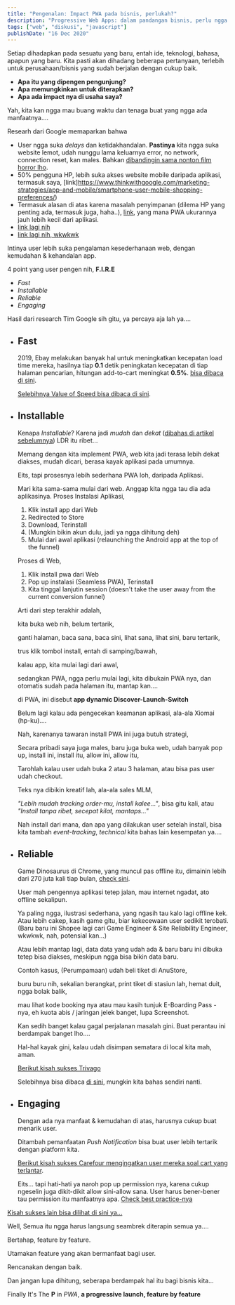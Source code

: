 ```yaml
---
title: "Pengenalan: Impact PWA pada bisnis, perlukah?"
description: "Progressive Web Apps: dalam pandangan bisnis, perlu ngga sih???"
tags: ["web", "diskusi", "javascript"]
publishDate: "16 Dec 2020"
---
```


Setiap dihadapkan pada sesuatu yang baru,
entah ide, teknologi, bahasa,
apapun yang baru.
Kita pasti akan dihadang beberapa pertanyaan,
terlebih untuk perusahaan/bisnis yang sudah berjalan dengan cukup baik.

- **Apa itu yang dipengen pengunjung?**
- **Apa memungkinkan untuk diterapkan?**
- **Apa ada impact nya di usaha saya?**

Yah, kita kan ngga mau buang waktu dan tenaga buat yang ngga ada manfaatnya....

Researh dari Google memaparkan bahwa

- User ngga suka _delays_ dan ketidakhandalan.
  **Pastinya** kita ngga suka website lemot,
  udah nunggu lama keluarnya error,
  no network, connection reset, kan males.
  Bahkan [dibandingin sama nonton film horror lho](https://blog.hubspot.com/marketing/mobile-website-load-faster).
- 50% pengguna HP, lebih suka akses website mobile daripada aplikasi, termasuk saya, [link]https://www.thinkwithgoogle.com/marketing-strategies/app-and-mobile/smartphone-user-mobile-shopping-preferences/)
- Termasuk alasan di atas karena masalah penyimpanan (dilema HP yang penting ada, termasuk juga, haha..), [link](https://www.thinkwithgoogle.com/marketing-strategies/app-and-mobile/why-users-uninstall-travel-apps/), yang mana PWA ukurannya jauh lebih kecil dari aplikasi.
- [link lagi nih](https://www.thinkwithgoogle.com/marketing-strategies/app-and-mobile/smartphone-mobile-app-and-site-purchase-data/)
- [link lagi nih, wkwkwk](https://www.thinkwithgoogle.com/data/smartphone-user-notification-preferences/)

Intinya user lebih suka pengalaman kesederhanaan web, dengan kemudahan & kehandalan app.

4 point yang user pengen nih, **F.I.R.E**

- _Fast_
- _Installable_
- _Reliable_
- _Engaging_

Hasil dari research Tim Google sih gitu, ya percaya aja lah ya....

- ## Fast

  2019, Ebay melakukan banyak hal untuk meningkatkan kecepatan load time mereka,
  hasilnya tiap **0.1** detik peningkatan kecepatan di tiap halaman pencarian,
  hitungan add-to-cart meningkat **0.5%**. [bisa dibaca di sini](https://web.dev/shopping-for-speed-on-ebay/).

  [Selebihnya Value of Speed bisa dibaca di sini](https://web.dev/value-of-speed/).

- ## Installable

  Kenapa _Installable_?
  Karena jadi _mudah_ dan _dekat_ ([dibahas di artikel sebelumnya](/blog/pwa-bag-1-pengenalan/))
  LDR itu ribet...

  Memang dengan kita implement PWA,
  web kita jadi terasa lebih dekat diakses, mudah dicari,
  berasa kayak aplikasi pada umumnya.

  Eits, tapi prosesnya lebih sederhana PWA loh,
  daripada Aplikasi.

  Mari kita sama-sama mulai dari web.
  Anggap kita ngga tau dia ada aplikasinya.
  Proses Instalasi Aplikasi,

  1. Klik install app dari Web
  2. Redirected to Store
  3. Download, Terinstall
  4. (Mungkin bikin akun dulu, jadi ya ngga dihitung deh)
  5. Mulai dari awal aplikasi
     (relaunching the Android app at the top of the funnel)

  Proses di Web,

  1. Klik install pwa dari Web
  2. Pop up instalasi (Seamless PWA), Terinstall
  3. Kita tinggal lanjutin session
     (doesn't take the user away from the current conversion funnel)

  Arti dari step terakhir adalah,

  kita buka web nih, belum tertarik,

  ganti halaman, baca sana, baca sini,
  lihat sana, lihat sini,
  baru tertarik,

  trus klik tombol install, entah di samping/bawah,

  kalau app, kita mulai lagi dari awal,

  sedangkan PWA, ngga perlu mulai lagi,
  kita dibukain PWA nya,
  dan otomatis sudah pada halaman itu, mantap kan....

  di PWA, ini disebut **app dynamic Discover-Launch-Switch**

  Belum lagi kalau ada pengecekan keamanan aplikasi, ala-ala Xiomai (hp-ku)....

  Nah, karenanya tawaran install PWA ini juga butuh strategi,

  Secara pribadi saya juga males, baru juga buka web,
  udah banyak pop up,
  install ini, install itu,
  allow ini, allow itu,

  Tarohlah kalau user udah buka 2 atau 3 halaman,
  atau bisa pas user udah checkout.

  Teks nya dibikin kreatif lah,
  ala-ala sales MLM,

  _"Lebih mudah tracking order-mu, install kalee..."_, bisa gitu kali,
  atau _"Install tanpa ribet, secepat kilat, mantaps..."_

  Nah install dari mana,
  dan apa yang dilakukan user setelah install,
  bisa kita tambah _event-tracking_,
  _technical_ kita bahas lain kesempatan ya....

- ## Reliable

  Game Dinosaurus di Chrome,
  yang muncul pas offline itu,
  dimainin lebih dari 270 juta kali tiap bulan,
  [check sini](https://www.blog.google/products/chrome/chrome-dino/).

  User mah pengennya aplikasi tetep jalan, mau internet ngadat, ato offline sekalipun.

  Ya paling ngga,
  ilustrasi sederhana, yang ngasih tau kalo lagi offline kek.
  Atau lebih cakep, kasih game gitu,
  biar kekecewaan user sedikit terobati.
  (Baru baru ini Shopee lagi cari Game Engineer & Site Reliability Engineer, wkwkwk, nah, potensial kan...)

  Atau lebih mantap lagi, data data yang udah ada & baru baru ini dibuka tetep bisa diakses,
  meskipun ngga bisa bikin data baru.

  Contoh kasus, (Perumpamaan) udah beli tiket di AnuStore,

  buru buru nih,
  sekalian berangkat, print tiket di stasiun lah,
  hemat duit, ngga bolak balik,

  mau lihat kode booking nya atau mau kasih tunjuk E-Boarding Pass -nya,
  eh kuota abis / jaringan jelek banget,
  lupa Screenshot.

  Kan sedih banget kalau gagal perjalanan masalah gini.
  Buat perantau ini berdampak banget lho....

  Hal-hal kayak gini,
  kalau udah disimpan sematara di local kita mah, aman.

  [Berikut kisah sukses Trivago](https://www.thinkwithgoogle.com/intl/en-154/insights-inspiration/case-studies/trivago-embrace-progressive-web-apps-as-the-future-of-mobile/)

  Selebihnya bisa dibaca [di sini](https://pwa-book.awwwards.com/chapter-6), mungkin kita bahas sendiri nanti.

- ## Engaging

  Dengan ada nya manfaat & kemudahan di atas,
  harusnya cukup buat menarik user.

  Ditambah pemanfaatan _Push Notification_ bisa buat user lebih tertarik dengan platform kita.

  [Berikut kisah sukses Carefour mengingatkan user mereka soal cart yang terlantar](https://useinsider.com/case-studies/carrefour/).

  Eits... tapi hati-hati ya naroh pop up permission nya,
  karena cukup ngeselin juga dikit-dikit allow sini-allow sana.
  User harus bener-bener tau permission itu manfaatnya apa.
  [Check best practice-nya](https://developers.google.com/web/fundamentals/push-notifications/permission-ux)

[Kisah sukses lain bisa dilihat di sini ya...](https://www.pwastats.com/)

Well, Semua itu ngga harus langsung seambrek diterapin semua ya....

Bertahap, feature by feature.

Utamakan feature yang akan bermanfaat bagi user.

Rencanakan dengan baik.

Dan jangan lupa dihitung, seberapa berdampak hal itu bagi bisnis kita...

Finally It's The **P** in _PWA_, **a progressive launch, feature by feature**
